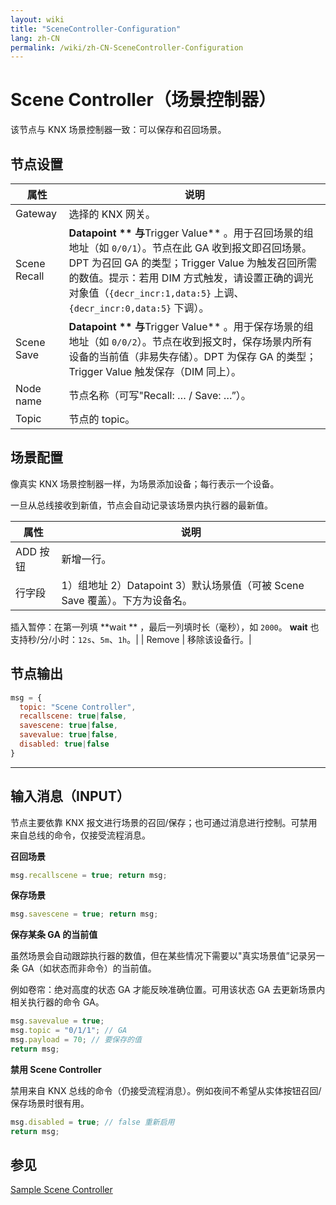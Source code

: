 ```yaml
---
layout: wiki
title: "SceneController-Configuration"
lang: zh-CN
permalink: /wiki/zh-CN-SceneController-Configuration
---
```

# Scene Controller（场景控制器）

该节点与 KNX 场景控制器一致：可以保存和召回场景。

## 节点设置

| 属性 | 说明 |
|--|--|
| Gateway | 选择的 KNX 网关。|
| Scene Recall | **Datapoint ** 与**Trigger Value** 。用于召回场景的组地址（如 `0/0/1`）。节点在此 GA 收到报文即召回场景。DPT 为召回 GA 的类型；Trigger Value 为触发召回所需的数值。提示：若用 DIM 方式触发，请设置正确的调光对象值（`{decr_incr:1,data:5}` 上调、`{decr_incr:0,data:5}` 下调）。|
| Scene Save | **Datapoint ** 与**Trigger Value** 。用于保存场景的组地址（如 `0/0/2`）。节点在收到报文时，保存场景内所有设备的当前值（非易失存储）。DPT 为保存 GA 的类型；Trigger Value 触发保存（DIM 同上）。|
| Node name | 节点名称（可写"Recall: … / Save: …”）。|
| Topic | 节点的 topic。|

## 场景配置

像真实 KNX 场景控制器一样，为场景添加设备；每行表示一个设备。

一旦从总线接收到新值，节点会自动记录该场景内执行器的最新值。

| 属性 | 说明 |
|--|--|
| ADD 按钮 | 新增一行。|
| 行字段 | 1）组地址 2）Datapoint 3）默认场景值（可被 Scene Save 覆盖）。下方为设备名。
 插入暂停：在第一列填 **wait ** ，最后一列填时长（毫秒），如 `2000`。
**wait** 也支持秒/分/小时：`12s`、`5m`、`1h`。|
| Remove | 移除该设备行。|

## 节点输出

```javascript
msg = {
  topic: "Scene Controller",
  recallscene: true|false,
  savescene: true|false,
  savevalue: true|false,
  disabled: true|false
}
```

---

## 输入消息（INPUT）

节点主要依靠 KNX 报文进行场景的召回/保存；也可通过消息进行控制。可禁用来自总线的命令，仅接受流程消息。

**召回场景**

```javascript
msg.recallscene = true; return msg;
```

**保存场景**

```javascript
msg.savescene = true; return msg;
```

**保存某条 GA 的当前值**

虽然场景会自动跟踪执行器的数值，但在某些情况下需要以"真实场景值”记录另一条 GA（如状态而非命令）的当前值。

例如卷帘：绝对高度的状态 GA 才能反映准确位置。可用该状态 GA 去更新场景内相关执行器的命令 GA。

```javascript
msg.savevalue = true;
msg.topic = "0/1/1"; // GA
msg.payload = 70; // 要保存的值
return msg;
```

**禁用 Scene Controller**

禁用来自 KNX 总线的命令（仍接受流程消息）。例如夜间不希望从实体按钮召回/保存场景时很有用。

```javascript
msg.disabled = true; // false 重新启用
return msg;
```

## 参见

[Sample Scene Controller](https://supergiovane.github.io/node-red-contrib-knx-ultimate/wiki/Sample-Scene-Node)
